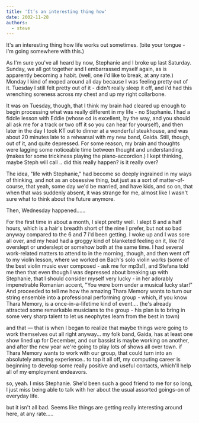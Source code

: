 ```yaml
---
title: 'It’s an interesting thing how'
date: 2002-11-28
authors:
  - steve
---
```


It's an interesting thing how life works out sometimes. (bite your tongue - i'm going somewhere with this.)

As I'm sure you've all heard by now, Stephanie and I broke up last Saturday. Sunday, we all got together and I embarrassed myself again, as is apparently becoming a habit. (well, one i'd like to break, at any rate.) Monday I kind of moped around all day because I was feeling pretty out of it. Tuesday I still felt pretty out of it - didn't really sleep it off, and i'd had this wrenching soreness across my chest and up my right collarbone.

It was on Tuesday, though, that I think my brain had cleared up enough to begin processing what was really different in my life - no Stephanie. I had a fiddle lesson with Eddie (whose cd is excellent, by the way, and you should all ask me for a track or two off it so you can hear for yourself), and then later in the day I took KT out to dinner at a wonderful steakhouse, and was about 20 minutes late to a rehearsal with my new band, Gaida. Still, though, out of it, and quite depressed. For some reason, my brain and thoughts were lagging some noticeable time between thought and understanding. (makes for some trickiness playing the piano-accordion.) I kept thinking, maybe Steph will call .. did this really happen? is it really over?

The idea, "life with Stephanie," had become so deeply ingrained in my ways of thinking, and not as an obsessive thing, but just as a sort of matter-of-course, that yeah, some day we'd be married, and have kids, and so on, that when that was suddenly absent, it was strange for me, almost like I wasn't sure what to think about the future anymore.

Then, Wednesday happened......

For the first time in about a month, I slept pretty well. I slept 8 and a half hours, which is a hair's breadth short of the nine I prefer, but not so bad anyway compared to the 6 and 7 i'd been getting. I woke up and I was sore all over, and my head had a groggy kind of blanketed feeling on it, like I'd overslept or underslept or somehow both at the same time. I had several work-related matters to attend to in the morning, though, and then went off to my violin lesson, where we worked on Bach's solo violin works (some of the best violin music ever composed - ask me for mp3s!), and Stefana told me then that even though I was depressed about breaking up with Stephanie, that I should consider myself very lucky - in her adorably impenetrable Romanian accent, "You were born under a musical lucky star!" And proceeded to tell me how the amazing Thara Memory wants to turn our string ensemble into a professional performing group - which, if you know Thara Memory, is a once-in-a-lifetime kind of event.... (he's already attracted some remarkable musicians to the group - his plan is to bring in some very sharp talent to let us neophytes learn from the best in town)

and that — that is when I began to realize that maybe things were going to work themselves out all right anyway... my folk band, Gaida, has at least one show lined up for December, and our bassist is maybe working on another, and after the new year we're going to play lots of shows all over town. if Thara Memory wants to work with our group, that could turn into an absolutely amazing experience.. to top it all off, my computing career is beginning to develop some really positive and useful contacts, which'll help all of my employment endeavors.

so, yeah. I miss Stephanie. She'd been such a good friend to me for so long, I just miss being able to talk with her about the usual assorted goings-on of everyday life.

but it isn't all bad. Seems like things are getting really interesting around here, at any rate.....
